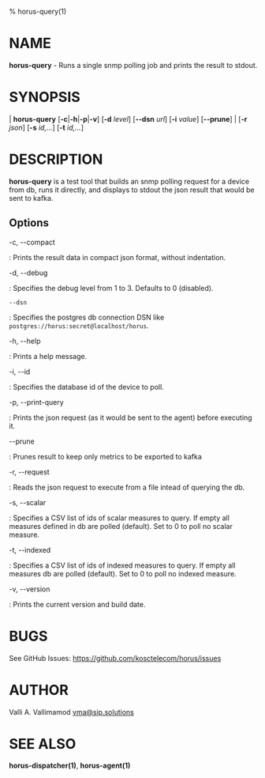 % horus-query(1)

NAME
====

**horus-query** - Runs a single snmp polling job and prints the result to stdout.

SYNOPSIS
========

| **horus-query** \[**-c**|**-h**|**-p**|**-v**] \[**-d** _level_] \[**--dsn** _url_] \[**-i** _value_] \[**--prune**]
|                 \[**-r** _json_] \[**-s** _id,..._] \[**-t** _id,..._]

DESCRIPTION
===========

**horus-query** is a test tool that builds an snmp polling request for a device from db, runs it directly, and displays to stdout the json result that would be sent to kafka.

Options
-------

-c, --compact

:   Prints the result data in compact json format, without indentation.

-d, --debug

:   Specifies the debug level from 1 to 3. Defaults to 0 (disabled).

    --dsn

:   Specifies the postgres db connection DSN like `postgres://horus:secret@localhost/horus`.

-h, --help

:   Prints a help message.

-i, --id

:   Specifies the database id of the device to poll.

-p, --print-query

:   Prints the json request (as it would be sent to the agent) before executing it.

--prune

:   Prunes result to keep only metrics to be exported to kafka

-r, --request

:   Reads the json request to execute from a file intead of querying the db.

-s, --scalar

:   Specifies a CSV list of ids of scalar measures to query. If empty all measures defined in db are polled (default). Set to 0 to poll no scalar measure.

-t, --indexed

:   Specifies a CSV list of ids of indexed measures to query. If empty all measures db are polled (default). Set to 0 to poll no indexed measure.

-v, --version

:   Prints the current version and build date.

BUGS
====

See GitHub Issues: <https://github.com/kosctelecom/horus/issues>

AUTHOR
======

Valli A. Vallimamod <vma@sip.solutions>

SEE ALSO
========

**horus-dispatcher(1)**, **horus-agent(1)**
